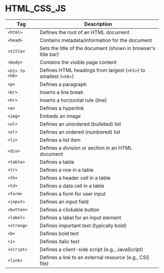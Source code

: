 # HTML_CSS_JS

| **Tag**       | **Description**                                                    |
|---------------|--------------------------------------------------------------------|
| `<html>`      | Defines the root of an HTML document                               |
| `<head>`      | Contains metadata/information for the document                     |
| `<title>`     | Sets the title of the document (shown in browser's title bar)      |
| `<body>`      | Contains the visible page content                                  |
| `<h1> to <h6>`| Defines HTML headings from largest (`<h1>`) to smallest (`<h6>`)   |
| `<p>`         | Defines a paragraph                                                |
| `<br>`        | Inserts a line break                                               |
| `<hr>`        | Inserts a horizontal rule (line)                                   |
| `<a>`         | Defines a hyperlink                                                |
| `<img>`       | Embeds an image                                                    |
| `<ul>`        | Defines an unordered (bulleted) list                               |
| `<ol>`        | Defines an ordered (numbered) list                                 |
| `<li>`        | Defines a list item                                                |
| `<div>`       | Defines a division or section in an HTML document                  |
| `<table>`     | Defines a table                                                    |
| `<tr>`        | Defines a row in a table                                           |
| `<th>`        | Defines a header cell in a table                                   |
| `<td>`        | Defines a data cell in a table                                     |
| `<form>`      | Defines a form for user input                                      |
| `<input>`     | Defines an input field                                             |
| `<button>`    | Defines a clickable button                                         |
| `<label>`     | Defines a label for an input element                               |
| `<strong>`    | Defines important text (typically bold)                            |
| `<b>`         | Defines bold text                                                  |
| `<i>`         | Defines italic text                                                |
| `<script>`    | Defines a client-side script (e.g., JavaScript)                    |
| `<link>`      | Defines a link to an external resource (e.g., CSS file)            |


